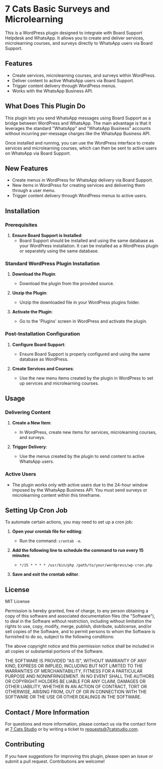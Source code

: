 # 7 Cats Basic Surveys and Microlearning

This is a WordPress plugin designed to integrate with Board Support Helpdesk and WhatsApp. It allows you to create and deliver services, microlearning courses, and surveys directly to WhatsApp users via Board Support.

## Features

- Create services, microlearning courses, and surveys within WordPress.
- Deliver content to active WhatsApp users via Board Support.
- Trigger content delivery through WordPress menus.
- Works with the WhatsApp Business API.

## What Does This Plugin Do

This plugin lets you send WhatsApp messages using Board Support as a bridge between WordPress and WhatsApp. The main advantage is that it leverages the standard "WhatsApp" and "WhatsApp Business" accounts without incurring per-message charges like the WhatsApp Business API.

Once installed and running, you can use the WordPress interface to create services and microlearning courses, which can then be sent to active users on WhatsApp via Board Support.

## New Features

- Create menus in WordPress for WhatsApp delivery via Board Support.
- New items in WordPress for creating services and delivering them through a user menu.
- Trigger content delivery through WordPress menus to active users.

## Installation

### Prerequisites

1. **Ensure Board Support is Installed**:
   - Board Support should be installed and using the same database as your WordPress installation. It can be installed as a WordPress plugin or separately using the same database.

### Standard WordPress Plugin Installation

1. **Download the Plugin**:
   - Download the plugin from the provided source.

2. **Unzip the Plugin**:
   - Unzip the downloaded file in your WordPress plugins folder.

3. **Activate the Plugin**:
   - Go to the 'Plugins' screen in WordPress and activate the plugin.

### Post-Installation Configuration

1. **Configure Board Support**:
   - Ensure Board Support is properly configured and using the same database as WordPress.

2. **Create Services and Courses**:
   - Use the new menu items created by the plugin in WordPress to set up services and microlearning courses.

## Usage

### Delivering Content

1. **Create a New Item**:
   - In WordPress, create new items for services, microlearning courses, and surveys.

2. **Trigger Delivery**:
   - Use the menus created by the plugin to send content to active WhatsApp users.

### Active Users

- The plugin works only with active users due to the 24-hour window imposed by the WhatsApp Business API. You must send surveys or microlearning content within this timeframe.

## Setting Up Cron Job

To automate certain actions, you may need to set up a cron job:

1. **Open your crontab file for editing**:
   - Run the command: `crontab -e`.

2. **Add the following line to schedule the command to run every 15 minutes**:
   - `*/15 * * * * /usr/bin/php /path/to/your/wordpress/wp-cron.php`

3. **Save and exit the crontab editor**.

## License

MIT License

Permission is hereby granted, free of charge, to any person obtaining a copy
of this software and associated documentation files (the "Software"), to deal
in the Software without restriction, including without limitation the rights
to use, copy, modify, merge, publish, distribute, sublicense, and/or sell
copies of the Software, and to permit persons to whom the Software is
furnished to do so, subject to the following conditions:

The above copyright notice and this permission notice shall be included in all
copies or substantial portions of the Software.

THE SOFTWARE IS PROVIDED "AS IS", WITHOUT WARRANTY OF ANY KIND, EXPRESS OR
IMPLIED, INCLUDING BUT NOT LIMITED TO THE WARRANTIES OF MERCHANTABILITY,
FITNESS FOR A PARTICULAR PURPOSE AND NONINFRINGEMENT. IN NO EVENT SHALL THE
AUTHORS OR COPYRIGHT HOLDERS BE LIABLE FOR ANY CLAIM, DAMAGES OR OTHER
LIABILITY, WHETHER IN AN ACTION OF CONTRACT, TORT OR OTHERWISE, ARISING FROM,
OUT OF OR IN CONNECTION WITH THE SOFTWARE OR THE USE OR OTHER DEALINGS IN THE
SOFTWARE.

## Contact / More Information

For questions and more information, please contact us via the contact form at [7 Cats Studio](https://www.7catstudio.com) or by writing a ticket to [requests@7catstudio.com](mailto:requests@7catstudio.com).

## Contributing

If you have suggestions for improving this plugin, please open an issue or submit a pull request. Contributions are welcome!
